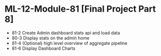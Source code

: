 # ML-12-Module-81 [Final Project Part 8]
* 81-2 Create Admin dashboard stats api and load data
* 80-3 Display stats on the admin home
* 81-4 (Optional) high level overview of aggregate pipeline
* 81-6 Display Dashboard Charts
